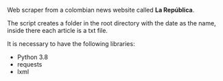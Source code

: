 Web scraper from a colombian news website called **La República**.

The script creates a folder in the root directory with the date as the name, inside there each article is a txt file.

It is necessary to have the following libraries:
 * Python 3.8
 * requests
 * lxml